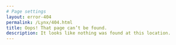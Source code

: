 ```yaml
---
# Page settings
layout: error-404
permalink: /Lynx/404.html
title: Oops! That page can’t be found.
description: It looks like nothing was found at this location.
---
```


